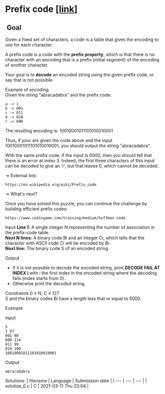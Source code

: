 # Prefix code \[[link](https://www.codingame.com/training/easy/prefix-code)\]


 Goal
-----


Given a fixed set of characters, a code is a table that gives the encoding to use for each character.  
  
A prefix code is a code with the **prefix property**, which is that there is no character with an encoding that is a prefix (initial segment) of the encoding of another character.  
  
  
Your goal is to **decode** an encoded string using the given prefix code, or say that is not possible.  
  
Example of encoding.  
Given the string "abracadabra" and the prefix code:  

```
a -> 1  
b -> 001  
c -> 011  
d -> 010  
r -> 000
```
The resulting encoding is: 10010001011101010010001  
  
Thus, if your are given the code above and the input 10010001011101010010001, you should output the string "abracadabra".  
  
With the same prefix code, if the input is 0000, then you should tell that there is an error at index 3. Indeed, the first three characters of this input can be decoded to give an 'r', but that leaves 0, which cannot be decoded.  
  
  
  
  
-> External link:  
  

```
https://en.wikipedia.org/wiki/Prefix_code
```
  
  
  
->️ What's next?  
  
Once you have solved this puzzle, you can continue the challenge by building efficient prefix codes:  

```
https://www.codingame.com/training/medium/huffman-code
```




Input
**Line 1:** A single integer N representing the number of association in the prefix-code table.  
**Next N lines:** A binary code Bi and an integer Ci, which tells that the character with ASCII code Ci will be encoded by Bi.  
**Next line:** The binary code S of an encoded string.


Output
- If it is not possible to decode the encoded string, print **DECODE FAIL AT INDEX i** with i the first index in the encoded string where the decoding fails (index starts from 0).  
- Otherwise print the decoded string.


Constraints
0 ≤ N, C ≤ 127  
S and the binary codes Bi have a length less that or equal to 5000.


Example


Input

```
5
1 97
001 98
000 114
011 99
010 100
10010001011101010010001
```



Output

```
abracadabra
```





Solutions:
| filename | Language | Submission date |
| --- | --- | --- |
| solution_0.c | C | 2021-03-11 Thu 23:04 |
